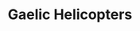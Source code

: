 ---
title: "Gaelic Helicopters"
address: "Dromahane, Mallow, Co. Cork"
tel: "+353 22 22040"
county: "Cork"
category: "Internal Air Services"
type: "Content"
lat: "52.107269287109375"
lng: "-8.691624641418457"
---